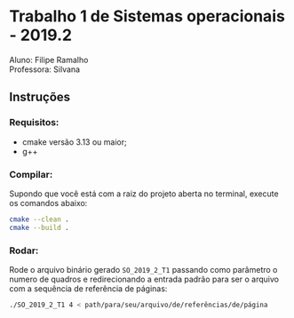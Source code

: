 # Trabalho 1 de Sistemas operacionais - 2019.2

Aluno: Filipe Ramalho  
Professora: Silvana

## Instruções
### Requisitos:
* cmake versão 3.13 ou maior;
* g++

### Compilar:
Supondo que você está com a raiz do projeto aberta no terminal, execute os comandos abaixo:

```bash
cmake --clean .
cmake --build .
```
### Rodar:
Rode o arquivo binário gerado `SO_2019_2_T1` passando como parâmetro o numero de quadros e redirecionando a entrada padrão para ser o arquivo com a sequência de referência de páginas:
```bash
./SO_2019_2_T1 4 < path/para/seu/arquivo/de/referências/de/página
```
